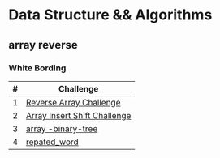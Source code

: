 # Data Structure && Algorithms 
## array reverse 

### White Bording 

| # | Challenge |
|----------|----------|
| 1 | [Reverse Array Challenge](./array-reverse/WhiteBord-array-reverse.md) |
| 2 | [Array Insert Shift Challenge](./array-insert-shift/array-insert-shift.md) |
| 3 | [array -binary-tree](./array-binary-search/assets/Untitled%20(2).jpg) |
| 4 | [repated_word](./sorting/hashtable/assets/repate_word.jpg) |



<!-- | 4|  | [Linked list ](./linked_list/assets/1.jpg) |
| 5|  | [Linked list insertions ](./linked_list_insertions/assets/append%20function.jpg) |
| 6|  | [Linked list Kth](./linked_list_kth/assets/Kth.jpg) |
| 7|  | [Linked list zip ](./linked_list_insertions/assets/insert%20after%20fun.jpg) |
| 8|  | [stack and queue]() |
| 9|  | [stack and queue pseudo]() |
| 10|  | [Tree ]() |
| 11|  | [Tree-max ](./trees/assets/maxtree.jpg) | -->


